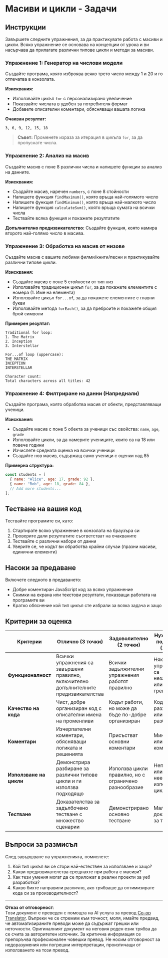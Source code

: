 <!--
CO_OP_TRANSLATOR_METADATA:
{
  "original_hash": "8abcada0534e0fb3a7556ea3c5a2a8a4",
  "translation_date": "2025-10-24T22:24:12+00:00",
  "source_file": "2-js-basics/4-arrays-loops/assignment.md",
  "language_code": "bg"
}
-->
# Масиви и цикли - Задачи

## Инструкции

Завършете следните упражнения, за да практикувате работа с масиви и цикли. Всяко упражнение се основава на концепции от урока и ви насърчава да прилагате различни типове цикли и методи за масиви.

### Упражнение 1: Генератор на числови модели
Създайте програма, която изброява всяко трето число между 1 и 20 и го отпечатва в конзолата.

**Изисквания:**
- Използвайте цикъл `for` с персонализирано увеличение
- Показвайте числата в удобен за потребителя формат
- Добавете описателни коментари, обясняващи вашата логика

**Очакван резултат:**
```
3, 6, 9, 12, 15, 18
```

> **Съвет:** Променете израза за итерация в цикъла `for`, за да пропускате числа.

### Упражнение 2: Анализ на масив
Създайте масив с поне 8 различни числа и напишете функции за анализ на данните.

**Изисквания:**
- Създайте масив, наречен `numbers`, с поне 8 стойности
- Напишете функция `findMaximum()`, която връща най-голямото число
- Напишете функция `findMinimum()`, която връща най-малкото число  
- Напишете функция `calculateSum()`, която връща сумата на всички числа
- Тествайте всяка функция и покажете резултатите

**Допълнително предизвикателство:** Създайте функция, която намира второто най-голямо число в масива.

### Упражнение 3: Обработка на масив от низове
Създайте масив с вашите любими филми/книги/песни и практикувайте различни типове цикли.

**Изисквания:**
- Създайте масив с поне 5 стойности от тип низ
- Използвайте традиционен цикъл `for`, за да покажете елементите с номера (1. Име на елемента)
- Използвайте цикъл `for...of`, за да покажете елементите с главни букви
- Използвайте метода `forEach()`, за да преброите и покажете общия брой символи

**Примерен резултат:**
```
Traditional for loop:
1. The Matrix
2. Inception
3. Interstellar

For...of loop (uppercase):
THE MATRIX
INCEPTION
INTERSTELLAR

Character count:
Total characters across all titles: 42
```

### Упражнение 4: Филтриране на данни (Напреднали)
Създайте програма, която обработва масив от обекти, представляващи ученици.

**Изисквания:**
- Създайте масив с поне 5 обекта за ученици със свойства: `name`, `age`, `grade`
- Използвайте цикли, за да намерите учениците, които са на 18 или повече години
- Изчислете средната оценка на всички ученици
- Създайте нов масив, съдържащ само ученици с оценки над 85

**Примерна структура:**
```javascript
const students = [
  { name: "Alice", age: 17, grade: 92 },
  { name: "Bob", age: 18, grade: 84 },
  // Add more students...
];
```

## Тестване на вашия код

Тествайте програмите си, като:
1. Стартирате всяко упражнение в конзолата на браузъра си
2. Проверите дали резултатите съответстват на очакваните
3. Тествайте с различни набори от данни
4. Уверите се, че кодът ви обработва крайни случаи (празни масиви, единични елементи)

## Насоки за предаване

Включете следното в предаването:
- Добре коментиран JavaScript код за всяко упражнение
- Снимки на екрана или текстови резултати, показващи работата на програмите ви
- Кратко обяснение кой тип цикъл сте избрали за всяка задача и защо

## Критерии за оценка

| Критерии | Отлично (3 точки) | Задоволително (2 точки) | Нуждае се от подобрение (1 точка) |
| -------- | ----------------- | ----------------------- | --------------------------------- |
| **Функционалност** | Всички упражнения са завършени правилно, включително допълнителните предизвикателства | Всички задължителни упражнения работят правилно | Някои упражнения са незавършени или съдържат грешки |
| **Качество на кода** | Чист, добре организиран код с описателни имена на променливи | Кодът работи, но може да бъде по-добре организиран | Кодът е разхвърлян или труден за разбиране |
| **Коментари** | Изчерпателни коментари, обясняващи логиката и решенията | Присъстват основни коментари | Минимални или липсващи коментари |
| **Използване на цикли** | Демонстрира разбиране за различни типове цикли и ги използва подходящо | Използва цикли правилно, но с ограничено разнообразие | Неправилно или неефективно използване на цикли |
| **Тестване** | Доказателства за задълбочено тестване с множество сценарии | Демонстрирано основно тестване | Малко доказателства за тестване |

## Въпроси за размисъл

След завършване на упражненията, помислете:
1. Кой тип цикъл ви се стори най-естествен за използване и защо?
2. Какви предизвикателства срещнахте при работа с масиви?
3. Как тези умения могат да се приложат в реални проекти за уеб разработка?
4. Какво бихте направили различно, ако трябваше да оптимизирате кода си за производителност?

---

**Отказ от отговорност**:  
Този документ е преведен с помощта на AI услуга за превод [Co-op Translator](https://github.com/Azure/co-op-translator). Въпреки че се стремим към точност, моля, имайте предвид, че автоматизираните преводи може да съдържат грешки или неточности. Оригиналният документ на неговия роден език трябва да се счита за авторитетен източник. За критична информация се препоръчва професионален човешки превод. Не носим отговорност за недоразумения или погрешни интерпретации, произтичащи от използването на този превод.